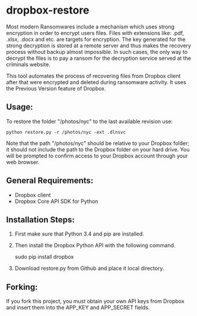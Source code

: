 dropbox-restore
===============

Most modern Ransomwares include a mechanism which uses strong encryption in order to encrypt users files.
Files with extensions like: .pdf, .xlsx, .docx and etc. are targets for encryption. The key generated for the strong
decryption is stored at a remote server and thus makes the recovery process without backup almost impossible. 
In such cases, the only way to decrypt the files is to pay a ransom for the decryption service served at the 
criminals website.

This tool automates the process of recovering files from Dropbox client after that were encrypted and deleted 
during ransomware activity. It uses the Previous Version feature of Dropbox.

Usage:
------

To restore the folder "/photos/nyc" to the last available revision use:

    python restore.py -r /photos/nyc -ext .dlnsvc
    
Note that the path "/photos/nyc" should be relative to your Dropbox folder; it should not include the path to the Dropbox folder on your hard drive. You will be prompted to confirm access to your Dropbox account through your web browser.

General Requirements:
---------------------

- Dropbox client 
- Dropbox Core API SDK for Python

Installation Steps:
-------------------

1. First make sure that Python 3.4 and pip are installed. 
2. Then install the Dropbox Python API with the following command.

    sudo pip install dropbox

3. Download restore.py from Github and place it local directory.

Forking:
--------

If you fork this project, you must obtain your own API keys from Dropbox and insert them into the APP\_KEY and APP\_SECRET fields.
